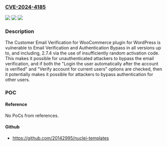 ### [CVE-2024-4185](https://cve.mitre.org/cgi-bin/cvename.cgi?name=CVE-2024-4185)
![](https://img.shields.io/static/v1?label=Product&message=Customer%20Email%20Verification%20for%20WooCommerce&color=blue)
![](https://img.shields.io/static/v1?label=Version&message=*%3C%3D%202.7.4%20&color=brighgreen)
![](https://img.shields.io/static/v1?label=Vulnerability&message=CWE-330%20Use%20of%20Insufficiently%20Random%20Values&color=brighgreen)

### Description

The Customer Email Verification for WooCommerce plugin for WordPress is vulnerable to Email Verification and Authentication Bypass in all versions up to, and including, 2.7.4 via the use of insufficiently random activation code. This makes it possible for unauthenticated attackers to bypass the email verification, and if both the "Login the user automatically after the account is verified" and "Verify account for current users" options are checked, then it potentially makes it possible for attackers to bypass authentication for other users.

### POC

#### Reference
No PoCs from references.

#### Github
- https://github.com/20142995/nuclei-templates

